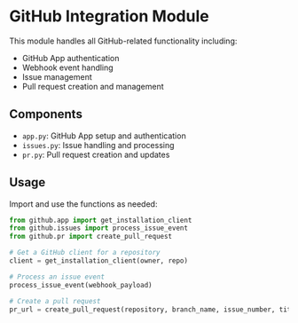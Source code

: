 # GitHub Integration Module

This module handles all GitHub-related functionality including:

- GitHub App authentication
- Webhook event handling
- Issue management
- Pull request creation and management

## Components

- `app.py`: GitHub App setup and authentication
- `issues.py`: Issue handling and processing
- `pr.py`: Pull request creation and updates

## Usage

Import and use the functions as needed:

```python
from github.app import get_installation_client
from github.issues import process_issue_event
from github.pr import create_pull_request

# Get a GitHub client for a repository
client = get_installation_client(owner, repo)

# Process an issue event
process_issue_event(webhook_payload)

# Create a pull request
pr_url = create_pull_request(repository, branch_name, issue_number, title, body, repo_config)
```
